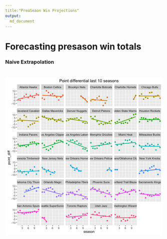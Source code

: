 ```yaml
---
title:"PreaSeaon Win Projections"
output:
  md_document
---
```






# Forecasting presason win totals
### Naive Extrapolation
#
![plot of chunk naive_extrapolation](figure/naive_extrapolation-1.png)
